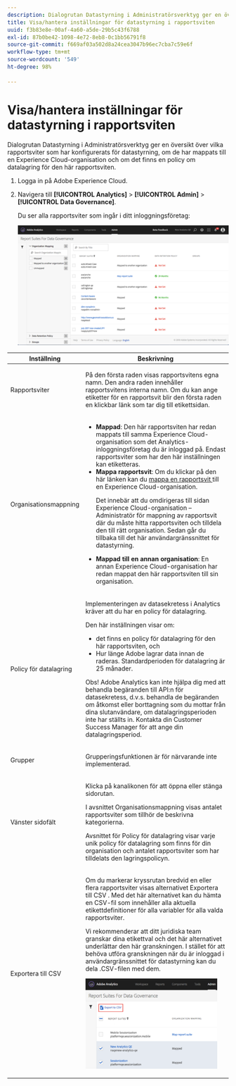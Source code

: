 ```yaml
---
description: Dialogrutan Datastyrning i Administratörsverktyg ger en översikt över vilka rapportsviter som har konfigurerats för datastyrning, om de har mappats till en Experience Cloud-organisation och om det finns en policy om datalagring för den här rapportsviten.
title: Visa/hantera inställningar för datastyrning i rapportsviten
uuid: f3b83e8e-00af-4a60-a5de-29b5c43f6788
exl-id: 87b0be42-1098-4e72-8eb8-0c1bb56791f8
source-git-commit: f669af03a502d8a24cea3047b96ec7cba7c59e6f
workflow-type: tm+mt
source-wordcount: '549'
ht-degree: 98%

---
```


# Visa/hantera inställningar för datastyrning i rapportsviten

Dialogrutan Datastyrning i Administratörsverktyg ger en översikt över vilka rapportsviter som har konfigurerats för datastyrning, om de har mappats till en Experience Cloud-organisation och om det finns en policy om datalagring för den här rapportsviten.

1. Logga in på Adobe Experience Cloud.
1. Navigera till **[!UICONTROL Analytics]** > **[!UICONTROL Admin]** > **[!UICONTROL Data Governance]**.

   Du ser alla rapportsviter som ingår i ditt inloggningsföretag:

   ![](assets/privacy_setup_an.png)

<table id="table_448292730FF0475E9DCB731882F9A29B"> 
 <thead> 
  <tr> 
   <th colname="col1" class="entry"> Inställning </th> 
   <th colname="col2" class="entry"> Beskrivning </th> 
  </tr> 
 </thead>
 <tbody> 
  <tr> 
   <td colname="col1"> <p>Rapportsviter </p> </td> 
   <td colname="col2"> <p>På den första raden visas rapportsvitens egna namn. Den andra raden innehåller rapportsvitens interna namn. Om du kan ange etiketter för en rapportsvit blir den första raden en klickbar länk som tar dig till etikettsidan. </p> </td> 
  </tr> 
  <tr> 
   <td colname="col1"> <p>Organisationsmappning </p> </td> 
   <td colname="col2"> 
    <ul id="ul_EF8F613B0C5E42D19DB60BD0C89C114B"> 
     <li id="li_B35EE88555F547EFBF55ADE9D0C9EC3B"><b>Mappad</b>: Den här rapportsviten har redan mappats till samma Experience Cloud-organisation som det Analytics-inloggningsföretag du är inloggad på. Endast rapportsviter som har den här inställningen kan etiketteras. </li> 
     <li id="li_4E800BF80CFF477BAA091EF272D9071C"><b>Mappa rapportsvit</b>: Om du klickar på den här länken kan du <a href="https://experienceleague.adobe.com/docs/core-services/interface/about-core-services/report-suite-mapping.html"> mappa en rapportsvit </a> till en Experience Cloud-organisation. <p>Det innebär att du omdirigeras till sidan Experience Cloud-organisation – Administratör för mappning av rapportsvit där du måste hitta rapportsviten och tilldela den till rätt organisation. Sedan går du tillbaka till det här användargränssnittet för datastyrning. </p> </li> 
     <li id="li_FF825A65D089487BBF5FCB0D74D41CD7"><b>Mappad till en annan organisation</b>: En annan Experience Cloud-organisation har redan mappat den här rapportsviten till sin organisation. </li> 
    </ul> </td> 
  </tr> 
  <tr> 
   <td colname="col1"> <p>Policy för datalagring </p> </td> 
   <td colname="col2"> <p>Implementeringen av datasekretess i Analytics kräver att du har en policy för datalagring. </p> <p>Den här inställningen visar om: </p> 
    <ul> 
     <li>det finns en policy för datalagring för den här rapportsviten, och </li> 
     <li>Hur länge Adobe lagrar data innan de raderas. Standardperioden för datalagring är 25 månader. </li> 
    </ul> <p>Obs! Adobe Analytics kan inte hjälpa dig med att behandla begäranden till API:n för datasekretess, d.v.s. behandla de begäranden om åtkomst eller borttagning som du mottar från dina slutanvändare, om datalagringsperioden inte har ställts in. Kontakta din Customer Success Manager för att ange din datalagringsperiod. </p> </td> 
  </tr> 
  <tr> 
   <td colname="col1"> <p>Grupper </p> </td> 
   <td colname="col2"> <p>Grupperingsfunktionen är för närvarande inte implementerad. </p> </td> 
  </tr> 
  <tr> 
   <td colname="col1"> <p>Vänster sidofält </p> </td> 
   <td colname="col2"> <p>Klicka på kanalikonen för att öppna eller stänga sidorutan. </p> <p>I avsnittet Organisationsmappning visas antalet rapportsviter som tillhör de beskrivna kategorierna. </p> <p>Avsnittet för Policy för datalagring visar varje unik policy för datalagring som finns för din organisation och antalet rapportsviter som har tilldelats den lagringspolicyn. </p> </td> 
  </tr> 
  <tr> 
   <td colname="col1"> <p>Exportera till CSV </p> </td> 
   <td colname="col2"> <p>Om du markerar kryssrutan bredvid en eller flera rapportsviter visas alternativet <span class="uicontrol"> Exportera till CSV </span>. Med det här alternativet kan du hämta en CSV-fil som innehåller alla aktuella etikettdefinitioner för alla variabler för alla valda rapportsviter. </p> <p>Vi rekommenderar att ditt juridiska team granskar dina etikettval och det här alternativet underlättar den här granskningen. I stället för att behöva utföra granskningen när du är inloggad i användargränssnittet för datastyrning kan du dela .CSV-filen med dem. </p> <p><img placement="break"  src="assets/export_csv.png" width="300px" id="image_5FE821B2D07B402D8E0F6FE53D6FC52E" /> </p> </td> 
  </tr> 
 </tbody> 
</table>

